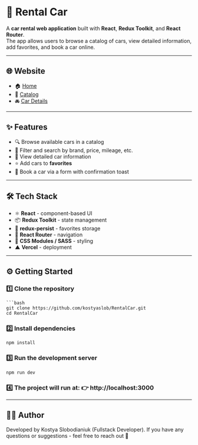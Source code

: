 # 🚗 Rental Car

A **car rental web application** built with **React**, **Redux Toolkit**, and **React Router**.  
The app allows users to browse a catalog of cars, view detailed information, add favorites, and book a car online.

---

## 🌐 Website
- 🏠 [Home](https://rental-car-six-iota.vercel.app/)  
- 📑 [Catalog](https://rental-car-six-iota.vercel.app/catalog)  
- 🚘 [Car Details](https://rental-car-six-iota.vercel.app/catalog/11a3ab35-07b8-4336-b06b-602cdc309f2c)

---

## ✨ Features
- 🔍 Browse available cars in a catalog  
- 🎯 Filter and search by brand, price, mileage, etc.  
- 📖 View detailed car information  
- ⭐ Add cars to **favorites**  
- 📝 Book a car via a form with confirmation toast  

---

## 🛠️ Tech Stack
- ⚛️ **React** - component-based UI  
- 📦 **Redux Toolkit** - state management  
- 💾 **redux-persist** - favorites storage  
- 🔀 **React Router** - navigation  
- 🎨 **CSS Modules / SASS** - styling  
- ▲ **Vercel** - deployment 

---

## ⚙️ Getting Started

### 1️⃣ Clone the repository
    ```bash
    git clone https://github.com/kostyaslob/RentalCar.git 
    cd RentalCar

### 2️⃣ Install dependencies
    npm install

### 3️⃣ Run the development server
    npm run dev

### 4️⃣ The project will run at: 👉 http://localhost:3000

---

## 👨‍💻 Author

Developed by Kostya Slobodianiuk (Fullstack Developer).
If you have any questions or suggestions - feel free to reach out 🚀
